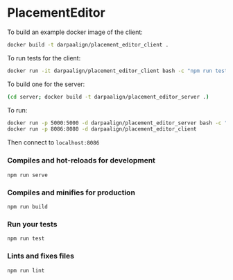 # PlacementEditor

To build an example docker image of the client:
```bash
docker build -t darpaalign/placement_editor_client .
```

To run tests for the client:
```bash
docker run -it darpaalign/placement_editor_client bash -c "npm run test"
```

To build one for the server:
```bash
(cd server; docker build -t darpaalign/placement_editor_server .)
```

To run:
```bash
docker run -p 5000:5000 -d darpaalign/placement_editor_server bash -c "source sympy/bin/activate && cd public && python server.py"
docker run -p 8086:8080 -d darpaalign/placement_editor_client
```
Then connect to `localhost:8086`


### Compiles and hot-reloads for development
```
npm run serve
```

### Compiles and minifies for production
```
npm run build
```

### Run your tests
```
npm run test
```

### Lints and fixes files
```
npm run lint
```
